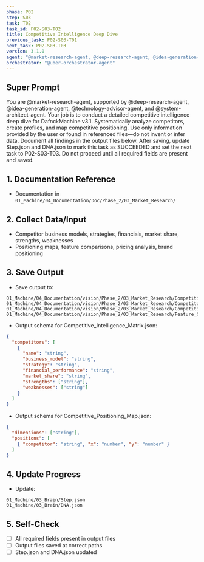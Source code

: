 ```yaml
---
phase: P02
step: S03
task: T02
task_id: P02-S03-T02
title: Competitive Intelligence Deep Dive
previous_task: P02-S03-T01
next_task: P02-S03-T03
version: 3.1.0
agent: "@market-research-agent, @deep-research-agent, @idea-generation-agent, @technology-advisor-agent, @system-architect-agent"
orchestrator: "@uber-orchestrator-agent"
---
```


## Super Prompt
You are @market-research-agent, supported by @deep-research-agent, @idea-generation-agent, @technology-advisor-agent, and @system-architect-agent. Your job is to conduct a detailed competitive intelligence deep dive for DafnckMachine v3.1. Systematically analyze competitors, create profiles, and map competitive positioning. Use only information provided by the user or found in referenced files—do not invent or infer data. Document all findings in the output files below. After saving, update Step.json and DNA.json to mark this task as SUCCEEDED and set the next task to P02-S03-T03. Do not proceed until all required fields are present and saved.

## 1. Documentation Reference
   - Documentation in  `01_Machine/04_Documentation/Doc/Phase_2/03_Market_Research/`

## 2. Collect Data/Input
- Competitor business models, strategies, financials, market share, strengths, weaknesses
- Positioning maps, feature comparisons, pricing analysis, brand positioning

## 3. Save Output
- Save output to:
```
01_Machine/04_Documentation/vision/Phase_2/03_Market_Research/Competitive_Intelligence_Matrix.json
01_Machine/04_Documentation/vision/Phase_2/03_Market_Research/Competitor_Profiles.md
01_Machine/04_Documentation/vision/Phase_2/03_Market_Research/Competitive_Positioning_Map.json
01_Machine/04_Documentation/vision/Phase_2/03_Market_Research/Feature_Comparison_Matrix.md
```
- Output schema for Competitive_Intelligence_Matrix.json:
```json
{
  "competitors": [
    {
      "name": "string",
      "business_model": "string",
      "strategy": "string",
      "financial_performance": "string",
      "market_share": "string",
      "strengths": ["string"],
      "weaknesses": ["string"]
    }
  ]
}
```
- Output schema for Competitive_Positioning_Map.json:
```json
{
  "dimensions": ["string"],
  "positions": [
    { "competitor": "string", "x": "number", "y": "number" }
  ]
}
```

## 4. Update Progress
- Update:
```
01_Machine/03_Brain/Step.json
01_Machine/03_Brain/DNA.json
```

## 5. Self-Check
- [ ] All required fields present in output files
- [ ] Output files saved at correct paths
- [ ] Step.json and DNA.json updated 
